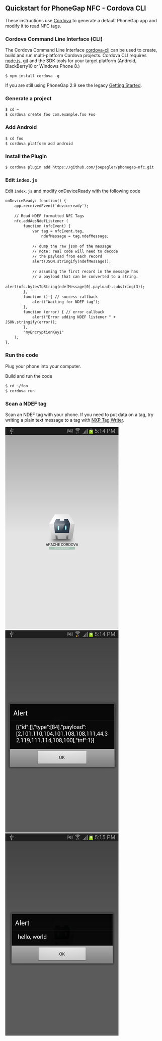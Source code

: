 ## Quickstart for PhoneGap NFC - Cordova CLI

These instructions use [Cordova](http://codova.io) to generate a default PhoneGap app and modify it to read NFC tags.

### Cordova Command Line Interface (CLI)

The Cordova Command Line Interface [cordova-cli](https://npmjs.org/package/cordova) can be used to create, build and run multi-platform Cordova projects. Cordova CLI requires [node.js](http://nodejs.org), [git](http://git-scm.com/) and the SDK tools for your target platform (Android, BlackBerry10 or Windows Phone 8.)

    $ npm install cordova -g
    
If you are still using PhoneGap 2.9 see the legacy [Getting Started](GettingStarted.md).
        
### Generate a project

    $ cd ~
    $ cordova create foo com.example.foo Foo

### Add Android

    $ cd foo
    $ cordova platform add android

### Install the Plugin

    $ cordova plugin add https://github.com/joepegler/phonegap-nfc.git
            
### Edit `index.js`

Edit `index.js` and modify onDeviceReady with the following code

    onDeviceReady: function() {
        app.receivedEvent('deviceready');
        
        // Read NDEF formatted NFC Tags
        nfc.addAesNdefListener (
            function (nfcEvent) {
                var tag = nfcEvent.tag,
                    ndefMessage = tag.ndefMessage;
            
                // dump the raw json of the message
                // note: real code will need to decode
                // the payload from each record
                alert(JSON.stringify(ndefMessage));

                // assuming the first record in the message has 
                // a payload that can be converted to a string.
                alert(nfc.bytesToString(ndefMessage[0].payload).substring(3));
            }, 
            function () { // success callback
                alert("Waiting for NDEF tag");
            },
            function (error) { // error callback
                alert("Error adding NDEF listener " + JSON.stringify(error));
            },
            "myEncryptionKey1"
        );
    },
        
### Run the code

Plug your phone into your computer.
    
Build and run the code

    $ cd ~/foo
    $ cordova run
    
### Scan a NDEF tag

Scan an NDEF tag with your phone. If you need to put data on a tag, try writing a plain text message to a tag with [NXP Tag Writer](https://play.google.com/store/apps/details?id=com.nxp.nfc.tagwriter).
    
![Basic App](read_tag_1_basic_app.png "Basic App")
![Dump Tag As JSON](read_tag_2_dump_tag.png "Dump Tag As JSON")
![Payload As String](read_tag_3_payload_as_string.png "Payload As String")
     
